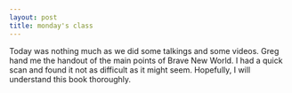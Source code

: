 ```yaml
---
layout: post
title: monday's class
---
```

Today was nothing much as we did some talkings and some videos. Greg hand me the handout of the main points of Brave New World. I had a quick scan and found it not as difficult as it might seem. Hopefully, I will understand this book thoroughly.
